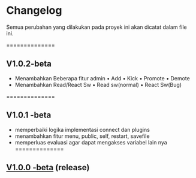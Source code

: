 # Changelog

Semua perubahan yang dilakukan pada proyek ini akan dicatat dalam file ini.

==============
## V1.0.2-beta
- Menambahkan Beberapa fitur admin
  • Add
  • Kick
  • Promote
  • Demote
- Menambahkan Read/React Sw
  • Read sw(normal)
  • React Sw(Bug)

==============
## V1.0.1 -beta

- memperbaiki logika implementasi connect dan plugins
- menambahkan fitur menu, public, self, restart, savefile
- memperluas evaluasi agar dapat mengakses variabel lain nya
==============
## [V1.0.0 -beta](https://github.com/user-attachments/files/17690534/whatsapp-bot.zip) (release)
